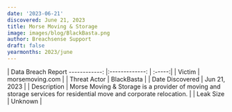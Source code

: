 ```yaml
---
date: '2023-06-21'
discovered: June 21, 2023
title: Morse Moving & Storage
image: images/blog/BlackBasta.png
author: Breachsense Support
draft: false
yearmonths: 2023/june
---
```



| Data Breach Report
------------:     |:-------------:    | :-----:|
| Victim      | morsemoving.com      | 
| Threat Actor      | BlackBasta      | 
| Date Discovered      | Jun 21, 2023      | 
| Description      | Morse Moving & Storage is a provider of moving and storage services for residential move and corporate relocation.      | 
| Leak Size      | Unknown      | 

